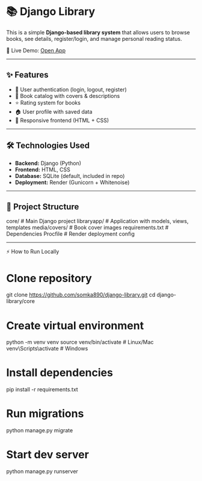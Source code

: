 # 📚 Django Library

This is a simple **Django-based library system** that allows users to browse books, see details, register/login, and manage personal reading status.  

🚀 Live Demo: [Open App]([https://knygu-katalogas.onrender.com](https://django-library-k71m.onrender.com))  

---

## ✨ Features
- 👤 User authentication (login, logout, register)  
- 📖 Book catalog with covers & descriptions  
- ⭐ Rating system for books  
- 🏠 User profile with saved data  
- 🎨 Responsive frontend (HTML + CSS)  

---

## 🛠️ Technologies Used
- **Backend:** Django (Python)  
- **Frontend:** HTML, CSS  
- **Database:** SQLite (default, included in repo)  
- **Deployment:** Render (Gunicorn + Whitenoise)  

---

## 📂 Project Structure
core/              # Main Django project
libraryapp/        # Application with models, views, templates
media/covers/      # Book cover images
requirements.txt   # Dependencies
Procfile           # Render deployment config

---

⚡ How to Run Locally
# Clone repository
git clone https://github.com/somka890/django-library.git
cd django-library/core

# Create virtual environment
python -m venv venv
source venv/bin/activate  # Linux/Mac
venv\Scripts\activate     # Windows

# Install dependencies
pip install -r requirements.txt

# Run migrations
python manage.py migrate

# Start dev server
python manage.py runserver
